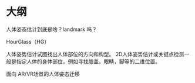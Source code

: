 
# 大纲


人体姿态估计到底是啥？landmark 吗？


HourGlass（HG）



人体姿势估计试图找出人体部位的方向和构型。 2D人体姿势估计或关键点检测一般是指定人体的身体部位，例如寻找膝盖，眼睛，脚等的二维位置。


面向 AR/VR场景的人体姿态迁移
